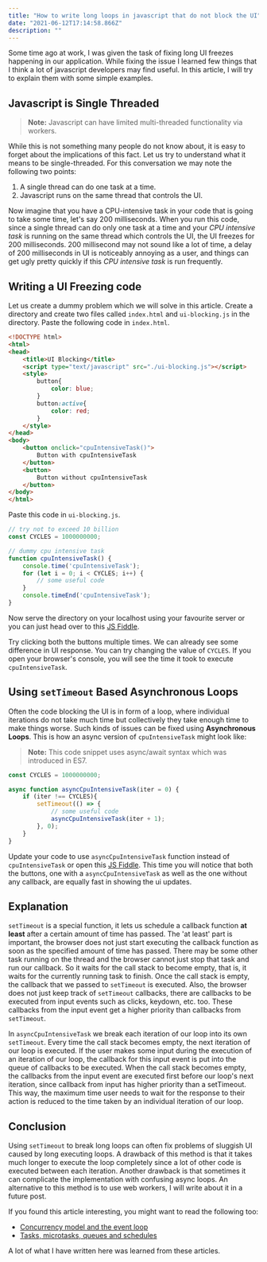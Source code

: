 ```yaml
---
title: "How to write long loops in javascript that do not block the UI"
date: "2021-06-12T17:14:58.866Z"
description: ""
---
```


Some time ago at work, I was given the task of fixing long UI freezes happening in our application.
While fixing the issue I learned few things that I think a lot of javascript developers may find useful.
In this article, I will try to explain them with some simple examples.

## Javascript is Single Threaded

> __Note:__ Javascript can have limited multi-threaded functionality via workers.

While this is not something many people do not know about, it is easy to forget about the implications of this fact.
Let us try to understand what it means to be single-threaded. For this conversation we may note the following two points:

1. A single thread can do one task at a time.
2. Javascript runs on the same thread that controls the UI.

Now imagine that you have a CPU-intensive task in your code that is going to take some time, let's say 200 milliseconds.
When you run this code, since a single thread can do only one task at a time and your _CPU intensive task_ is running on
the same thread which controls the UI, the UI freezes for 200 milliseconds. 200 millisecond may not sound like a lot of
time, a delay of 200 milliseconds in UI is noticeably annoying as a user, and things can get ugly pretty quickly if this 
_CPU intensive task_ is run frequently.

## Writing a UI Freezing code

Let us create a dummy problem which we will solve in this article. Create a directory and create two files called
`index.html` and `ui-blocking.js` in the directory. Paste the following code in `index.html`.
```HTML
<!DOCTYPE html>
<html>
<head>
    <title>UI Blocking</title>
    <script type="text/javascript" src="./ui-blocking.js"></script>
    <style>
        button{
            color: blue;
        }
        button:active{
            color: red;
        }
    </style>
</head>
<body>
    <button onclick="cpuIntensiveTask()">
        Button with cpuIntensiveTask
    </button>
    <button>
        Button without cpuIntensiveTask
    </button>
</body>
</html>
```
Paste this code in `ui-blocking.js`.
```javascript
// try not to exceed 10 billion
const CYCLES = 1000000000;

// dummy cpu intensive task
function cpuIntensiveTask() {
    console.time('cpuIntensiveTask');
    for (let i = 0; i < CYCLES; i++) {
        // some useful code
    }
    console.timeEnd('cpuIntensiveTask');
}
```
Now serve the directory on your localhost using your favourite server or you can just head over to this 
<a href="https://jsfiddle.net/jayankmayukh/pyqjd4g9/" rel="noopener noreferrer" target="_blank">JS Fiddle</a>.

Try clicking both the buttons multiple times. We can already see some difference in UI response.
You can try changing the value of `CYCLES`. If you open your browser's console, you will see the time it took to execute 
`cpuIntensiveTask`.

## Using `setTimeout` Based Asynchronous Loops
Often the code blocking the UI is in form of a loop, where individual iterations do not take much time but collectively they take enough time to make things worse. Such kinds of issues can be fixed using __Asynchronous Loops__. This is
how an async version of `cpuIntensiveTask` might look like:
> __Note:__ This code snippet uses async/await syntax which was introduced in ES7.
```javascript
const CYCLES = 1000000000;

async function asyncCpuIntensiveTask(iter = 0) {
    if (iter !== CYCLES){
        setTimeout(() => {
            // some useful code
            asyncCpuIntensiveTask(iter + 1);
        }, 0);
    }
}
```
Update your code to use `asyncCpuIntensiveTask` function instead of `cpuIntensiveTask` or open this
<a href="https://jsfiddle.net/jayankmayukh/59x471b0/" rel="noopener noreferrer" target="_blank">JS Fiddle</a>.
This time you will notice that both the buttons, one with a `asyncCpuIntensiveTask` as well as the one without any callback,
are equally fast in showing the ui updates.

## Explanation
`setTimeout` is a special function, it lets us schedule a callback function __at least__ after a certain amount of time has passed.
The 'at least' part is important, the browser does not just start executing the callback function as soon as the specified amount
of time has passed. There may be some other task running on the thread and the browser cannot just stop that task and run our callback.
So it waits for the call stack to become empty, that is, it waits for the currently running task to finish. Once the call stack
is empty, the callback that we passed to `setTimeout` is executed. Also, the browser does not just keep track of `setTimeout` callbacks,
there are callbacks to be executed from input events such as clicks, keydown, etc. too. These callbacks from the input event get
a higher priority than callbacks from `setTimeout`.

In `asyncCpuIntensiveTask` we break each iteration of our loop into its own `setTimeout`. Every time the call stack becomes empty,
the next iteration of our loop is executed. If the user makes some input during the execution of an iteration of our loop, the callback for
this input event is put into the queue of callbacks to be executed. When the call stack becomes empty, the callbacks from the input event
are executed first before our loop's next iteration, since callback from input has higher priority than a setTimeout. This way,
the maximum time user needs to wait for the response to their action is reduced to the time taken by an individual iteration of
our loop.

## Conclusion
Using `setTimeout` to break long loops can often fix problems of sluggish UI caused by long executing loops. A drawback of this
method is that it takes much longer to execute the loop completely since a lot of other code is executed between each iteration.
Another drawback is that sometimes it can complicate the implementation with confusing async loops. An alternative to this method
is to use web workers, I will write about it in a future post.

If you found this article interesting, you might want to read the following too:
- <a href="https://developer.mozilla.org/en-US/docs/Web/JavaScript/EventLoop" rel="noopener noreferrer" target="_blank">Concurrency model and the event loop</a>
- <a href="https://jakearchibald.com/2015/tasks-microtasks-queues-and-schedules/" rel="noopener noreferrer" target="_blank">Tasks, microtasks, queues and schedules</a>

A lot of what I have written here was learned from these articles.
